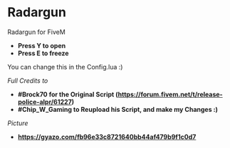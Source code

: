 # Radargun
Radargun for FiveM

- **Press Y to open**
- **Press E to freeze**

You can change this in the Config.lua :)


*Full Credits to*
- **#Brock70 for the Original Script (https://forum.fivem.net/t/release-police-alpr/61227)**
- **#Chip_W_Gaming to Reupload his Script, and make my Changes :)**


*Picture*
- **https://gyazo.com/fb96e33c8721640bb44af479b9f1c0d7**

